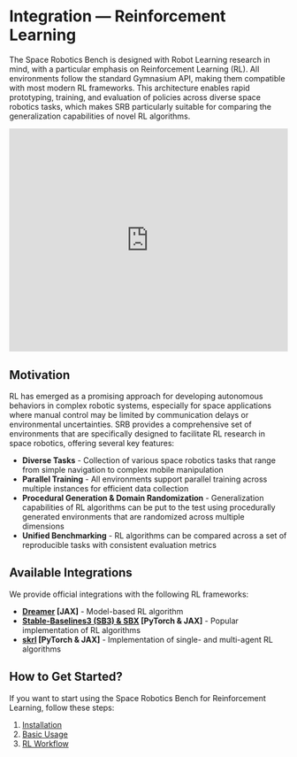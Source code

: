 # Integration — Reinforcement Learning

The Space Robotics Bench is designed with Robot Learning research in mind, with a particular emphasis on Reinforcement Learning (RL). All environments follow the standard Gymnasium API, making them compatible with most modern RL frameworks. This architecture enables rapid prototyping, training, and evaluation of policies across diverse space robotics tasks, which makes SRB particularly suitable for comparing the generalization capabilities of novel RL algorithms.

<iframe style="width:100%;aspect-ratio:5/4" src="https://www.youtube.com/embed/ulxwdki9vzs?si=_ftFARI9fDwxio1Q&mute=1&autoplay=1&loop=1&playlist=ulxwdki9vzs" frameborder="0" allow="accelerometer; autoplay; clipboard-write; encrypted-media; gyroscope; picture-in-picture; web-share" referrerpolicy="strict-origin-when-cross-origin" allowfullscreen></iframe>

## Motivation

RL has emerged as a promising approach for developing autonomous behaviors in complex robotic systems, especially for space applications where manual control may be limited by communication delays or environmental uncertainties. SRB provides a comprehensive set of environments that are specifically designed to facilitate RL research in space robotics, offering several key features:

- **Diverse Tasks** - Collection of various space robotics tasks that range from simple navigation to complex mobile manipulation
- **Parallel Training** - All environments support parallel training across multiple instances for efficient data collection
- **Procedural Generation & Domain Randomization** - Generalization capabilities of RL algorithms can be put to the test using procedurally generated environments that are randomized across multiple dimensions
- **Unified Benchmarking** - RL algorithms can be compared across a set of reproducible tasks with consistent evaluation metrics

## Available Integrations

We provide official integrations with the following RL frameworks:

- **[Dreamer](https://danijar.com/project/dreamerv3) \[JAX\]** - Model-based RL algorithm
- **[Stable-Baselines3 (SB3) & SBX](https://stable-baselines3.readthedocs.io) \[PyTorch & JAX\]** - Popular implementation of RL algorithms
- **[skrl](https://skrl.readthedocs.io) \[PyTorch & JAX\]** - Implementation of single- and multi-agent RL algorithms

## How to Get Started?

If you want to start using the Space Robotics Bench for Reinforcement Learning, follow these steps:

1. [Installation](../getting_started/install.md)
1. [Basic Usage](../getting_started/basic_usage.md)
1. [RL Workflow](../workflows/reinforcement_learning.md)
